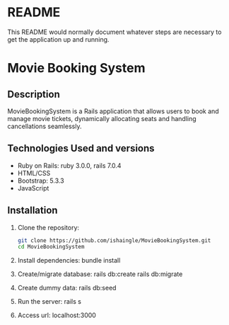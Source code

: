 # README

This README would normally document whatever steps are necessary to get the
application up and running.

# Movie Booking System

## Description

MovieBookingSystem is a Rails application that allows users to book and manage movie tickets, dynamically allocating seats and handling cancellations seamlessly.

## Technologies Used and versions

- Ruby on Rails: ruby 3.0.0, rails 7.0.4
- HTML/CSS
- Bootstrap: 5.3.3
- JavaScript

## Installation

1. Clone the repository:

   ```bash
   git clone https://github.com/ishaingle/MovieBookingSystem.git
   cd MovieBookingSystem

2. Install dependencies:
   bundle install

4. Create/migrate database:
   rails db:create
   rails db:migrate

6. Create dummy data:
   rails db:seed

8. Run the server:
   rails s

9. Access url:
   localhost:3000
